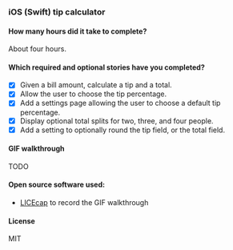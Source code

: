 ### iOS (Swift) tip calculator

#### How many hours did it take to complete?

About four hours.

#### Which required and optional stories have you completed?

- [x] Given a bill amount, calculate a tip and a total.
- [x] Allow the user to choose the tip percentage.
- [x] Add a settings page allowing the user to choose a default tip percentage.
- [x] Display optional total splits for two, three, and four people.
- [x] Add a setting to optionally round the tip field, or the total field.

#### GIF walkthrough

TODO

#### Open source software used:

* [LICEcap][1] to record the GIF walkthrough

#### License

MIT

[1]: http://www.cockos.com/licecap/
